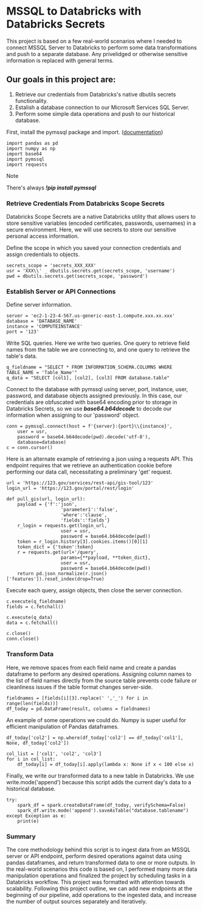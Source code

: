 # MSSQL to Databricks with Databricks Secrets

This project is based on a few real-world scenarios where I needed to connect MSSQL Server to Databricks to perform some data transformations and push to a separate database.
Any privelidged or otherwise sensitive information is replaced with general terms.

## Our goals in this project are:
 1. Retrieve our credentials from Databricks's native dbutils secrets functionality.
 2. Estalish a database connection to our Microsoft Services SQL Server.
 3. Perform some simple data operations and push to our historical database.

First, install the pymssql package and import. ([documentation](http://www.pymssql.org/))

    import pandas as pd
    import numpy as np
    import base64
    import pymssql
    import requests

> [!NOTE]
> There's always  **_!pip install pymssql_**

### Retrieve Credentials From Databricks Scope Secrets

Databricks Scope Secrets are a native Databricks utility that allows users to store sensitive variables (encoded certificates, passwords, usernames) in a secure environment. Here, we will use secrets to store our sensitive personal access information.

Define the scope in which you saved your connection credentials and assign credentials to objects.

    secrets_scope = 'secrets_XXX_XXX'
    usr = 'XXX\\' _ dbutils.secrets.get(secrets_scope, 'username')
    pwd = dbutils.secrets.get(secrets_scope, 'password')

### Establish Server or API Connections

Define server information.

    server = 'ec2-1-23-4-567.us-generic-east-1.compute.xxx.xx.xxx'
    database = 'DATABASE_NAME'
    instance = 'COMPUTEINSTANCE'
    port = '123'

Write SQL queries. Here we write two queries. One query to retrieve field names from the table we are connecting to, and one query to retrieve the table's data.

    q_fieldname = "SELECT * FROM INFORMATION_SCHEMA.COLUMNS WHERE TABLE_NAME = 'Table_Name'"
    q_data = "SELECT [col1], [col2], [col3] FROM database.table"

Connect to the database with pymssql using server, port, instance, user, password, and database objects assigned previously. In this case, our credentials are obfuscated with base64 encoding prior to storage in Databricks Secrets, so we use _**base64.b64decode**_ to decode our information when assigning to our 'password' object.

    conn = pymssql.connect(host = f'{server}:{port}\\{instance}',
        user = usr,
        password = base64.b64decode(pwd).decode('utf-8'),
        database=database)
    c = conn.cursor()

Here is an alternate example of retrieving a json using a requests API. This endpoint requires that we retrieve an authentication cookie before performing our data call, necessitating a preliminary 'get' request.
 
    url = 'https://123.gov/services/rest-api/gis-tool/123'
    login_url = 'https://123.gov/portal/rest/login'

    def pull_gis(url, login_url):
        payload = {'f':'json',
                        'parameter1':'false',
                        'where':'clause',
                        'fields':'fields'}
        r_login = requests.get(login_url,
                        user = usr,
                        password = base64.b64decode(pwd))
        token = r_login.history[3].cookies.items()[0][1]
        token_dict = {'token':token}
        r = requests.get(url+'/query',
                        params={**payload, **token_dict},
                        user = usr,
                        password = base64.b64decode(pwd))
        return pd.json_normalize(r.json()['features']).reset_index(drop=True)

Execute each query, assign objects, then close the server connection.

    c.execute(q_fieldname)
    fields = c.fetchall()

    c.execute(q_data)
    data = c.fetchall()

    c.close()
    conn.close()

### Transform Data

Here, we remove spaces from each field name and create a pandas dataframe to perform any desired operations. Assigning column names to the list of field names directly from the source table prevents code failure or cleanliness issues if the table format changes server-side.

    fieldnames = [fields[i][3].replace(' ','_') for i in range(len(fields))]
    df_today = pd.DataFrame(result, columns = fieldnames)

An example of some operations we could do. Numpy is super useful for efficient manipulation of Pandas dataframes.

    df_today['col2'] = np.where(df_today['col2'] == df_today['col1'], None, df_today['col2'])
    
    col_list = ['col1', 'col2', 'col3']
    for i in col_list:
        df_today[i] = df_today[i].apply(lambda x: None if x < 100 else x)

Finally, we write our transformed data to a new table in Databricks. We use write.mode('append') because this script adds the current day's data to a historical database.

    try:
        spark_df = spark.createDataFrame(df_today, verifySchema=False)
        spark_df.write.mode('append').saveAsTable("database.tablename")
    except Exception as e:
        print(e)

### Summary

The core methodology behind this script is to ingest data from an MSSQL server or API endpoint, perform desired operations against data using pandas dataframes, and return transformed data to one or more outputs. In the real-world scenarios this code is based on, I performed many more data manipulation operations and finalized the project by scheduling tasks in a Databricks workflow. This project was formatted with attention towards scalability. Following this project outline, we can add new endpoints at the beginning of our pipeline, add operations to the ingested data, and increase the number of output sources separately and iteratively.
